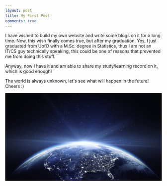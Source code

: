```yaml
---
layout: post
title: My First Post
comments: true
---
```

I have wished to build my own website and write some blogs on it for a
long time. Now, this wish finally comes true, but after my graduation.
Yes, I just graduated from UofO with a M.Sc. degree in Statistics, thus
I am not an IT/CS guy technically speaking, this could be one of reasons
that prevented me from doing this stuff.

Anyway, now I have it and am able to share my study/learning record on
it, which is good enough!

The world is always unknown, let's see what will happen in the future!
Cheers :)

![](/img/blogs/space.webp)
